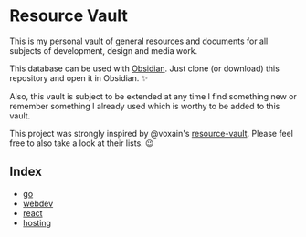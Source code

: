 # Resource Vault

This is my personal vault of general resources and documents for all subjects of development, design and media work.

This database can be used with [Obsidian](https://obsidian.md/). Just clone (or download) this repository and open it in Obsidian. ✨  

Also, this vault is subject to be extended at any time I find something new or remember something I already used which is worthy to be added to this vault.

This project was strongly inspired by @voxain's [resource-vault](https://github.com/voxain/resource-vault). Please feel free to also take a look at their lists. 😉

## Index
- [go](go.md)
- [webdev](webdev.md)
- [react](react.md)
- [hosting](hosting.md)